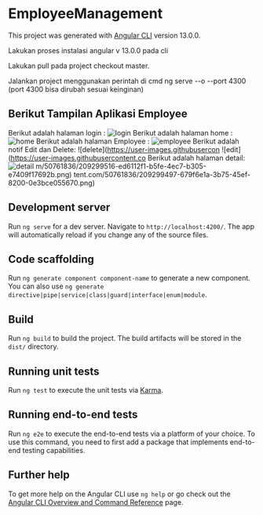 # EmployeeManagement

This project was generated with [Angular CLI](https://github.com/angular/angular-cli) version 13.0.0.

Lakukan proses instalasi angular v 13.0.0 pada cli

Lakukan pull pada project checkout master.

Jalankan project menggunakan perintah di cmd ng serve --o --port 4300 (port 4300 bisa dirubah sesuai keinginan)

## Berikut Tampilan Aplikasi Employee
Berikut adalah halaman login :
![login](https://user-images.githubusercontent.com/50761836/209299278-f7c458fc-f465-4228-a92a-ec2515af03df.png)
Berikut adalah halaman home :
![home](https://user-images.githubusercontent.com/50761836/209299357-e556969d-0882-49cf-b6d8-45f2fd2b1a02.png)
Berikut adalah halaman Employee :
![employee](https://user-images.githubusercontent.com/50761836/209299376-413026f4-1edd-46e3-aad6-23e9b8eb0979.png)
Berikut adalah notif Edit dan Delete:
![delete](https://user-images.githubusercon
![edit](https://user-images.githubusercontent.co
Berikut adalah halaman detail:
![detail](https://user-images.githubusercontent.com/50761836/209299588-1a1ed6be-f834-4f4b-a68c-aa226e11a397.png)
m/50761836/209299516-ed6112f1-b5fe-4ec7-b305-e7409f17692b.png)
tent.com/50761836/209299497-679f6e1a-3b75-45ef-8200-0e3bce055670.png)




## Development server

Run `ng serve` for a dev server. Navigate to `http://localhost:4200/`. The app will automatically reload if you change any of the source files.

## Code scaffolding

Run `ng generate component component-name` to generate a new component. You can also use `ng generate directive|pipe|service|class|guard|interface|enum|module`.

## Build

Run `ng build` to build the project. The build artifacts will be stored in the `dist/` directory.

## Running unit tests

Run `ng test` to execute the unit tests via [Karma](https://karma-runner.github.io).

## Running end-to-end tests

Run `ng e2e` to execute the end-to-end tests via a platform of your choice. To use this command, you need to first add a package that implements end-to-end testing capabilities.

## Further help

To get more help on the Angular CLI use `ng help` or go check out the [Angular CLI Overview and Command Reference](https://angular.io/cli) page.
